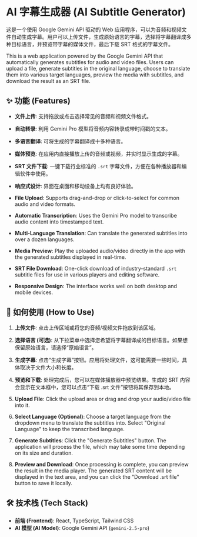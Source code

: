 # AI 字幕生成器 (AI Subtitle Generator)

这是一个使用 Google Gemini API 驱动的 Web 应用程序，可以为音频和视频文件自动生成字幕。用户可以上传文件，生成原始语言的字幕，选择将字幕翻译成多种目标语言，并预览带字幕的媒体文件，最后下载 SRT 格式的字幕文件。

This is a web application powered by the Google Gemini API that automatically generates subtitles for audio and video files. Users can upload a file, generate subtitles in the original language, choose to translate them into various target languages, preview the media with subtitles, and download the result as an SRT file.

## ✨ 功能 (Features)

-   **文件上传**: 支持拖放或点击选择常见的音频和视频文件格式。
-   **自动转录**: 利用 Gemini Pro 模型将音频内容转录成带时间戳的文本。
-   **多语言翻译**: 可将生成的字幕翻译成十多种语言。
-   **媒体预览**: 在应用内直接播放上传的音频或视频，并实时显示生成的字幕。
-   **SRT 文件下载**: 一键下载行业标准的 `.srt` 字幕文件，方便在各种播放器和编辑软件中使用。
-   **响应式设计**: 界面在桌面和移动设备上均有良好体验。

-   **File Upload**: Supports drag-and-drop or click-to-select for common audio and video formats.
-   **Automatic Transcription**: Uses the Gemini Pro model to transcribe audio content into timestamped text.
-   **Multi-Language Translation**: Can translate the generated subtitles into over a dozen languages.
-   **Media Preview**: Play the uploaded audio/video directly in the app with the generated subtitles displayed in real-time.
-   **SRT File Download**: One-click download of industry-standard `.srt` subtitle files for use in various players and editing software.
-   **Responsive Design**: The interface works well on both desktop and mobile devices.

## 🚀 如何使用 (How to Use)

1.  **上传文件**: 点击上传区域或将您的音频/视频文件拖放到该区域。
2.  **选择语言 (可选)**: 从下拉菜单中选择您希望将字幕翻译成的目标语言。如果想保留原始语言，请选择“原始语言”。
3.  **生成字幕**: 点击“生成字幕”按钮。应用将处理文件，这可能需要一些时间，具体取决于文件大小和长度。
4.  **预览和下载**: 处理完成后，您可以在媒体播放器中预览结果。生成的 SRT 内容会显示在文本框中，您可以点击“下载 .srt 文件”按钮将其保存到本地。

1.  **Upload File**: Click the upload area or drag and drop your audio/video file into it.
2.  **Select Language (Optional)**: Choose a target language from the dropdown menu to translate the subtitles into. Select "Original Language" to keep the transcribed language.
3.  **Generate Subtitles**: Click the "Generate Subtitles" button. The application will process the file, which may take some time depending on its size and duration.
4.  **Preview and Download**: Once processing is complete, you can preview the result in the media player. The generated SRT content will be displayed in the text area, and you can click the "Download .srt file" button to save it locally.

## 🛠️ 技术栈 (Tech Stack)

-   **前端 (Frontend)**: React, TypeScript, Tailwind CSS
-   **AI 模型 (AI Model)**: Google Gemini API (`gemini-2.5-pro`)
